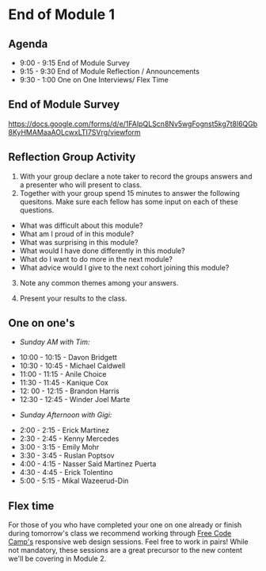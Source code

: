# End of Module 1

## Agenda
- 9:00 - 9:15 End of Module Survey
- 9:15 - 9:30 End of Module Reflection / Announcements
- 9:30 - 1:00 One on One Interviews/ Flex Time

## End of Module Survey
https://docs.google.com/forms/d/e/1FAIpQLScn8Nv5wgFognst5kg7t8l6QGb8KyHMAMaaAOLcwxLTI7SVrg/viewform

## Reflection Group Activity
1. With your group declare a note taker to record the groups answers and a presenter who will present to class.
2. Together with your group spend 15 minutes to answer the following quesitons. Make sure each fellow has some input on each of these questions.

- What was difficult about this module?
- What am I proud of in this module?
- What was surprising in this module?
- What would I have done differently in this module?
- What do I want to do more in the next module?
- What advice would I give to the next cohort joining this module?

3. Note any common themes among your answers.

4.  Present your results to the class.

## One on one's

-  *Sunday AM with Tim:*
* 10:00 - 10:15 - Davon Bridgett
* 10:30 - 10:45 - Michael Caldwell
* 11:00 - 11:15 - Anile Choice
* 11:30 - 11:45 - Kanique Cox
* 12: 00 - 12:15 - Brandon Harris
* 12:30 - 12:45 - Winder Joel Marte
- *Sunday Afternoon with Gigi:*
* 2:00 - 2:15 - Erick Martinez
* 2:30 - 2:45 - Kenny Mercedes
* 3:00 - 3:15 - Emily Mohr
* 3:30 - 3:45 - Ruslan Poptsov
* 4:00 - 4:15 - Nasser Said Martinez Puerta
* 4:30 - 4:45 - Erick Tolentino
* 5:00 - 5:15 - Mikal Wazeerud-Din


## Flex time
For those of you who have completed your one on one already or finish during tomorrow's class we recommend working through  [Free Code Camp's](https://www.freecodecamp.org/learn/2022/responsive-web-design/) responsive web design sessions.  Feel free to work in pairs!
While not mandatory, these sessions are a great precursor to the new content we'll be covering in Module 2.
